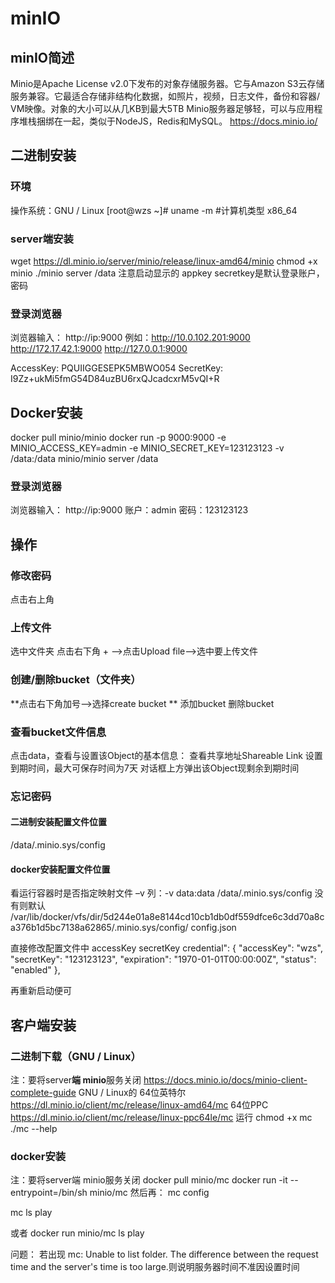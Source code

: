 # minIO
## minIO简述

Minio是Apache License v2.0下发布的对象存储服务器。它与Amazon S3云存储服务兼容。它最适合存储非结构化数据，如照片，视频，日志文件，备份和容器/ VM映像。对象的大小可以从几KB到最大5TB
Minio服务器足够轻，可以与应用程序堆栈捆绑在一起，类似于NodeJS，Redis和MySQL。
https://docs.minio.io/

## 二进制安装

### 环境

操作系统：GNU / Linux
[root@wzs ~]# uname -m #计算机类型
x86_64

### server端安装

wget https://dl.minio.io/server/minio/release/linux-amd64/minio
chmod +x minio
./minio server /data
注意启动显示的 appkey secretkey是默认登录账户，密码

### 登录浏览器

浏览器输入： http://ip:9000
例如：http://10.0.102.201:9000 http://172.17.42.1:9000 http://127.0.0.1:9000

AccessKey: PQUIIGGESEPK5MBWO054
SecretKey: I9Zz+ukMi5fmG54D84uzBU6rxQJcadcxrM5vQI+R

## Docker安装

docker pull minio/minio
docker run -p 9000:9000 -e MINIO_ACCESS_KEY=admin -e MINIO_SECRET_KEY=123123123 -v /data:/data minio/minio server /data

### 登录浏览器

浏览器输入： http://ip:9000
账户：admin
密码：123123123

## 操作

### 修改密码
点击右上角

### 上传文件
选中文件夹
点击右下角 + —>点击Upload file—>选中要上传文件

### 创建/删除bucket（文件夹）
**点击右下角加号—>选择create bucket **
添加bucket
删除bucket

### 查看bucket文件信息
点击data，查看与设置该Object的基本信息：
查看共享地址Shareable Link
设置到期时间，最大可保存时间为7天
对话框上方弹出该Object现剩余到期时间

### 忘记密码

#### 二进制安装配置文件位置
/data/.minio.sys/config

#### docker安装配置文件位置
看运行容器时是否指定映射文件 –v
列：-v data:data
/data/.minio.sys/config
没有则默认
/var/lib/docker/vfs/dir/5d244e01a8e8144cd10cb1db0df559dfce6c3dd70a8ca376b1d5bc7138a62865/.minio.sys/config/ config.json

直接修改配置文件中 accessKey secretKey
credential": {
"accessKey": "wzs",
"secretKey": "123123123",
"expiration": "1970-01-01T00:00:00Z",
"status": "enabled"
},

再重新启动便可

## 客户端安装

### 二进制下载（GNU / Linux）
注：要将server****端 minio****服务关闭
https://docs.minio.io/docs/minio-client-complete-guide
GNU / Linux的 64位英特尔 https://dl.minio.io/client/mc/release/linux-amd64/mc
64位PPC https://dl.minio.io/client/mc/release/linux-ppc64le/mc
运行
chmod +x mc
./mc --help

### docker安装
注：要将server端 minio服务关闭
docker pull minio/mc
docker run -it --entrypoint=/bin/sh minio/mc
然后再：
mc config

mc ls play

或者
docker run minio/mc ls play

问题：
若出现 mc: <ERROR> Unable to list folder. The difference between the request time and the server's time is too large.则说明服务器时间不准因设置时间
    